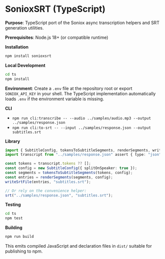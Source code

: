 # SonioxSRT (TypeScript)

**Purpose**: TypeScript port of the Soniox async transcription helpers and SRT
generation utilities.

**Prerequisites**: Node.js 18+ (or compatible runtime)

**Installation**
```sh
npm install sonioxsrt
```

**Local Development**
```sh
cd ts
npm install
```

**Environment**: Create a `.env` file at the repository root or export
`SONIOX_API_KEY` in your shell. The TypeScript implementation automatically
loads `.env` if the environment variable is missing.

**CLI**
- `npm run cli:transcribe -- --audio ../samples/audio.mp3 --output ../samples/response.json`
- `npm run cli:to-srt -- --input ../samples/response.json --output subtitles.srt`

**Library**
```ts
import { SubtitleConfig, tokensToSubtitleSegments, renderSegments, writeSrtFile, srt } from "sonioxsrt";
import transcript from "../samples/response.json" assert { type: "json" };

const tokens = transcript.tokens ?? [];
const config = new SubtitleConfig({ splitOnSpeaker: true });
const segments = tokensToSubtitleSegments(tokens, config);
const entries = renderSegments(segments, config);
writeSrtFile(entries, "subtitles.srt");

// Or rely on the convenience helper:
srt("../samples/response.json", "subtitles.srt");
```

**Testing**
```sh
cd ts
npm test
```

**Building**
```sh
npm run build
```

This emits compiled JavaScript and declaration files in `dist/` suitable for
publishing to npm.
